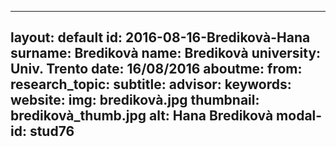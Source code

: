 ---
layout: default 
id: 2016-08-16-Bredikovà-Hana
surname: Bredikovà
name: Bredikovà
university: Univ. Trento
date: 16/08/2016
aboutme: 
from: 
research_topic: 
subtitle: 
advisor: 
keywords: 
website: 
img: bredikovà.jpg
thumbnail: bredikovà_thumb.jpg
alt: Hana Bredikovà
modal-id: stud76
------
